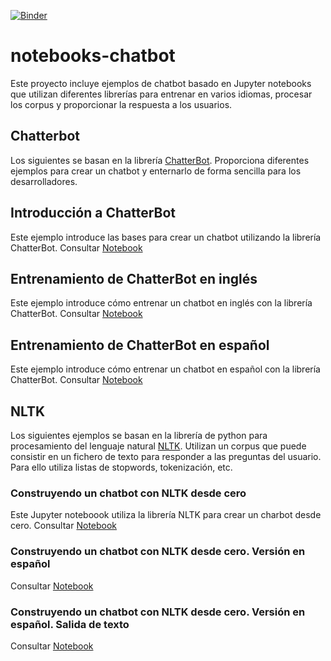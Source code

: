 [![Binder](https://mybinder.org/badge_logo.svg)](https://mybinder.org/v2/gh/hibernator11/notebooks-chatbot/master)


# notebooks-chatbot
Este proyecto incluye ejemplos de chatbot basado en Jupyter notebooks que utilizan diferentes librerías para entrenar en varios idiomas, procesar los corpus y proporcionar la respuesta a los usuarios.


## Chatterbot
Los siguientes se basan en la librería [ChatterBot](https://pypi.org/project/ChatterBot/). Proporciona diferentes ejemplos para crear un chatbot y enternarlo de forma sencilla para los desarrolladores.

## Introducción a ChatterBot
Este ejemplo introduce las bases para crear un chatbot utilizando la librería ChatterBot. Consultar [Notebook](https://nbviewer.org/github/hibernator11/notebooks-chatbot/blob/master/Ejemplo-chatterbot.ipynb)

## Entrenamiento de ChatterBot en inglés
Este ejemplo introduce cómo entrenar un chatbot en inglés con la librería ChatterBot. Consultar [Notebook](https://nbviewer.org/github/hibernator11/notebooks-chatbot/blob/master/Ejemplo-chatterbot-entrenamiento-ingles.ipynb)

## Entrenamiento de ChatterBot en español
Este ejemplo introduce cómo entrenar un chatbot en español con la librería ChatterBot. Consultar [Notebook](https://nbviewer.org/github/hibernator11/notebooks-chatbot/blob/master/Ejemplo-chatterbot-entrenamiento-espanol.ipynb)


## NLTK
Los siguientes ejemplos se basan en la librería de python para procesamiento del lenguaje natural [NLTK](https://www.nltk.org/). Utilizan un corpus que puede consistir en un fichero de texto para responder a las preguntas del usuario. Para ello utiliza listas de stopwords, tokenización, etc.

### Construyendo un chatbot con NLTK desde cero
Este Jupyter noteboook utiliza la librería NLTK para crear un charbot desde cero. Consultar [Notebook](https://nbviewer.org/github/hibernator11/notebooks-chatbot/blob/master/NLTKChatbot.ipynb)

### Construyendo un chatbot con NLTK desde cero. Versión en español
Consultar [Notebook](https://nbviewer.org/github/hibernator11/notebooks-chatbot/blob/master/NLTKChatbot-es.ipynb)

### Construyendo un chatbot con NLTK desde cero. Versión en español. Salida de texto
Consultar [Notebook](https://nbviewer.org/github/hibernator11/notebooks-chatbot/blob/master/NLTKChatbot-es-print.ipynb)
